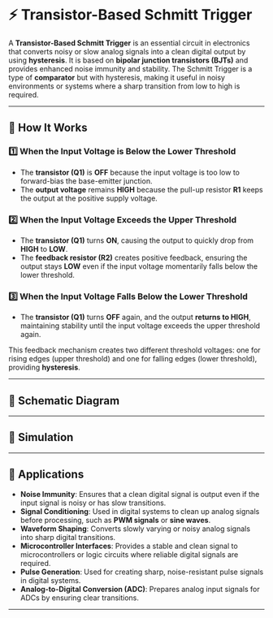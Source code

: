 # ⚡ Transistor-Based Schmitt Trigger

A **Transistor-Based Schmitt Trigger** is an essential circuit in electronics that converts noisy or slow analog signals into a clean digital output by using **hysteresis**. It is based on **bipolar junction transistors (BJTs)** and provides enhanced noise immunity and stability. The Schmitt Trigger is a type of **comparator** but with hysteresis, making it useful in noisy environments or systems where a sharp transition from low to high is required.

---

## 🔹 How It Works

### **1️⃣ When the Input Voltage is Below the Lower Threshold**
- The **transistor (Q1)** is **OFF** because the input voltage is too low to forward-bias the base-emitter junction.
- The **output voltage** remains **HIGH** because the pull-up resistor **R1** keeps the output at the positive supply voltage.

### **2️⃣ When the Input Voltage Exceeds the Upper Threshold**
- The **transistor (Q1)** turns **ON**, causing the output to quickly drop from **HIGH** to **LOW**.
- The **feedback resistor (R2)** creates positive feedback, ensuring the output stays **LOW** even if the input voltage momentarily falls below the lower threshold.

### **3️⃣ When the Input Voltage Falls Below the Lower Threshold**
- The **transistor (Q1)** turns **OFF** again, and the output **returns to HIGH**, maintaining stability until the input voltage exceeds the upper threshold again.

This feedback mechanism creates two different threshold voltages: one for rising edges (upper threshold) and one for falling edges (lower threshold), providing **hysteresis**.

---

## 🔹 Schematic Diagram


---

## 🔹 Simulation


---

## 🔹 Applications
- **Noise Immunity**: Ensures that a clean digital signal is output even if the input signal is noisy or has slow transitions.
- **Signal Conditioning**: Used in digital systems to clean up analog signals before processing, such as **PWM signals** or **sine waves**.
- **Waveform Shaping**: Converts slowly varying or noisy analog signals into sharp digital transitions.
- **Microcontroller Interfaces**: Provides a stable and clean signal to microcontrollers or logic circuits where reliable digital signals are required.
- **Pulse Generation**: Used for creating sharp, noise-resistant pulse signals in digital systems.
- **Analog-to-Digital Conversion (ADC)**: Prepares analog input signals for ADCs by ensuring clear transitions.

---



